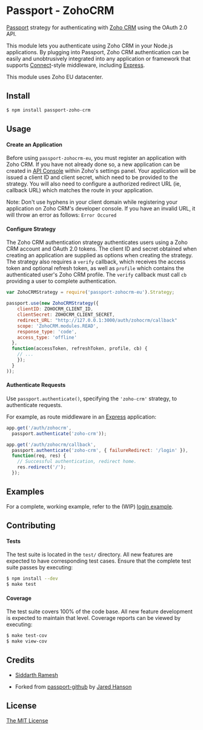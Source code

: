 # Passport - ZohoCRM


[Passport](http://passportjs.org/) strategy for authenticating with [Zoho CRM](https://www.crm.zoho.com/)
using the OAuth 2.0 API.

This module lets you authenticate using Zoho CRM in your Node.js applications.
By plugging into Passport, Zoho CRM authentication can be easily and
unobtrusively integrated into any application or framework that supports
[Connect](http://www.senchalabs.org/connect/)-style middleware, including
[Express](http://expressjs.com/).

This module uses Zoho EU datacenter.

## Install

```bash
$ npm install passport-zoho-crm
```

## Usage

#### Create an Application

Before using `passport-zohocrm-eu`, you must register an application with Zoho CRM.
If you have not already done so, a new application can be created in
[API Console](https://api-console.zoho.eu/) within
Zoho's settings panel.  Your application will be issued a client ID and client
secret, which need to be provided to the strategy.  You will also need to
configure a authorized redirect URL (ie, callback URL) which matches the route in your application.

Note: Don't use hyphens in your client domain while registering your application on 
Zoho CRM's developer console. If you have an invalid URL, it will throw an error as follows: `Error Occured`

#### Configure Strategy

The Zoho CRM authentication strategy authenticates users using a Zoho CRM account
and OAuth 2.0 tokens.  The client ID and secret obtained when creating an
application are supplied as options when creating the strategy.  The strategy
also requires a `verify` callback, which receives the access token and optional
refresh token, as well as `profile` which contains the authenticated user's
Zoho CRM profile.  The `verify` callback must call `cb` providing a user to
complete authentication.

```js
var ZohoCRMStrategy = require('passport-zohocrm-eu').Strategy;

passport.use(new ZohoCRMStrategy({
    clientID: ZOHOCRM_CLIENT_ID,
    clientSecret: ZOHOCRM_CLIENT_SECRET,
    redirect_URL: "http://127.0.0.1:3000/auth/zohocrm/callback"
    scope: 'ZohoCRM.modules.READ',
    response_type: 'code',
    access_type: 'offline'
  },
  function(accessToken, refreshToken, profile, cb) {
    // ...
    });
  }
));
```

#### Authenticate Requests

Use `passport.authenticate()`, specifying the `'zoho-crm'` strategy, to
authenticate requests.

For example, as route middleware in an [Express](http://expressjs.com/)
application:

```js
app.get('/auth/zohocrm',
  passport.authenticate('zoho-crm'));

app.get('/auth/zohocrm/callback', 
  passport.authenticate('zoho-crm', { failureRedirect: '/login' }),
  function(req, res) {
    // Successful authentication, redirect home.
    res.redirect('/');
  });
```

## Examples

For a complete, working example, refer to the (WIP) [login example](https://github.com/siddarthramesh/passport-zoho-crm/tree/master/).

## Contributing

#### Tests

The test suite is located in the `test/` directory.  All new features are
expected to have corresponding test cases.  Ensure that the complete test suite
passes by executing:

```bash
$ npm install --dev
$ make test
```

#### Coverage

The test suite covers 100% of the code base.  All new feature development is
expected to maintain that level.  Coverage reports can be viewed by executing:

```bash
$ make test-cov
$ make view-cov
```
  
## Credits
  
 -  [Siddarth Ramesh](http://github.com/siddarthramesh)
 +  Forked from [passport-github](https://github.com/jaredhanson/passport-github) by [Jared Hanson](https://github.com/jaredhanson)

## License

[The MIT License](http://opensource.org/licenses/MIT)


